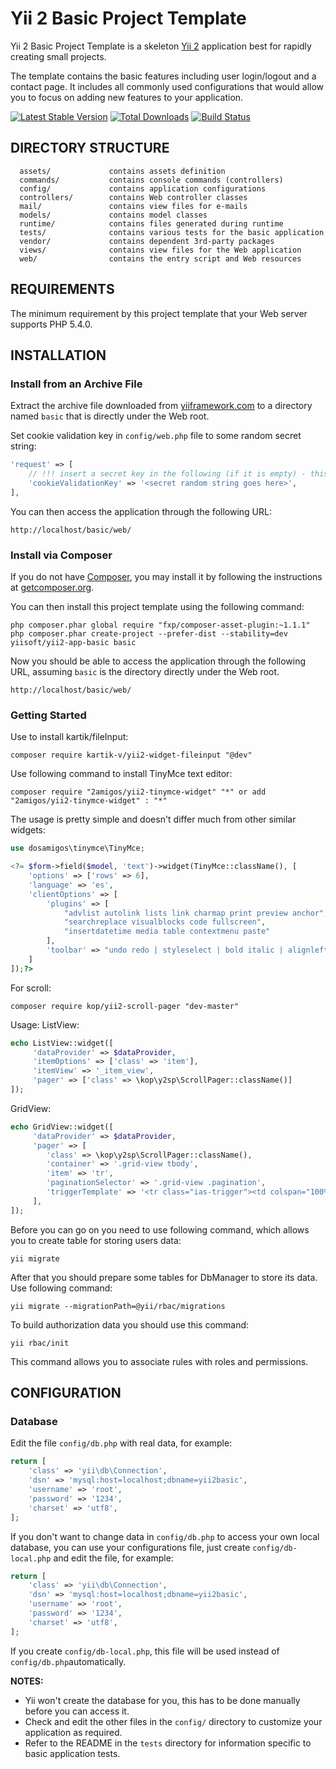 Yii 2 Basic Project Template
============================

Yii 2 Basic Project Template is a skeleton [Yii 2](http://www.yiiframework.com/) application best for
rapidly creating small projects.

The template contains the basic features including user login/logout and a contact page.
It includes all commonly used configurations that would allow you to focus on adding new
features to your application.

[![Latest Stable Version](https://poser.pugx.org/yiisoft/yii2-app-basic/v/stable.png)](https://packagist.org/packages/yiisoft/yii2-app-basic)
[![Total Downloads](https://poser.pugx.org/yiisoft/yii2-app-basic/downloads.png)](https://packagist.org/packages/yiisoft/yii2-app-basic)
[![Build Status](https://travis-ci.org/yiisoft/yii2-app-basic.svg?branch=master)](https://travis-ci.org/yiisoft/yii2-app-basic)

DIRECTORY STRUCTURE
-------------------

      assets/             contains assets definition
      commands/           contains console commands (controllers)
      config/             contains application configurations
      controllers/        contains Web controller classes
      mail/               contains view files for e-mails
      models/             contains model classes
      runtime/            contains files generated during runtime
      tests/              contains various tests for the basic application
      vendor/             contains dependent 3rd-party packages
      views/              contains view files for the Web application
      web/                contains the entry script and Web resources



REQUIREMENTS
------------

The minimum requirement by this project template that your Web server supports PHP 5.4.0.


INSTALLATION
------------

### Install from an Archive File

Extract the archive file downloaded from [yiiframework.com](http://www.yiiframework.com/download/) to
a directory named `basic` that is directly under the Web root.

Set cookie validation key in `config/web.php` file to some random secret string:

```php
'request' => [
    // !!! insert a secret key in the following (if it is empty) - this is required by cookie validation
    'cookieValidationKey' => '<secret random string goes here>',
],
```

You can then access the application through the following URL:

~~~
http://localhost/basic/web/
~~~


### Install via Composer

If you do not have [Composer](http://getcomposer.org/), you may install it by following the instructions
at [getcomposer.org](http://getcomposer.org/doc/00-intro.md#installation-nix).

You can then install this project template using the following command:

~~~
php composer.phar global require "fxp/composer-asset-plugin:~1.1.1"
php composer.phar create-project --prefer-dist --stability=dev yiisoft/yii2-app-basic basic
~~~

Now you should be able to access the application through the following URL, assuming `basic` is the directory
directly under the Web root.

~~~
http://localhost/basic/web/
~~~

### Getting Started

Use to install kartik/fileInput:

~~~
composer require kartik-v/yii2-widget-fileinput "@dev"
~~~

Use following command to install TinyMce text editor:

~~~
composer require "2amigos/yii2-tinymce-widget" "*" or add "2amigos/yii2-tinymce-widget" : "*"
~~~

The usage is pretty simple and doesn't differ much from other similar widgets:

```php
use dosamigos\tinymce\TinyMce;

<?= $form->field($model, 'text')->widget(TinyMce::className(), [
    'options' => ['rows' => 6],
    'language' => 'es',
    'clientOptions' => [
        'plugins' => [
            "advlist autolink lists link charmap print preview anchor",
            "searchreplace visualblocks code fullscreen",
            "insertdatetime media table contextmenu paste"
        ],
        'toolbar' => "undo redo | styleselect | bold italic | alignleft aligncenter alignright alignjustify | bullist numlist outdent indent | link image"
    ]
]);?>
```
For scroll:
~~~
composer require kop/yii2-scroll-pager "dev-master"
~~~

Usage:
ListView:

```php
echo ListView::widget([
     'dataProvider' => $dataProvider,
     'itemOptions' => ['class' => 'item'],
     'itemView' => '_item_view',
     'pager' => ['class' => \kop\y2sp\ScrollPager::className()]
]);
```

GridView:

```php
echo GridView::widget([
     'dataProvider' => $dataProvider,
     'pager' => [
        'class' => \kop\y2sp\ScrollPager::className(),
        'container' => '.grid-view tbody',
        'item' => 'tr',
        'paginationSelector' => '.grid-view .pagination',
        'triggerTemplate' => '<tr class="ias-trigger"><td colspan="100%" style="text-align: center"><a style="cursor: pointer">{text}</a></td></tr>',
     ],
]);
```

Before you can go on you need to use following command, which allows you to create table for storing users data:

~~~
yii migrate
~~~

After that you should prepare some tables for DbManager to store its data. Use following command:

~~~
yii migrate --migrationPath=@yii/rbac/migrations
~~~

To build authorization data you should use this command:

~~~
yii rbac/init
~~~

This command allows you to associate rules with roles and permissions.

CONFIGURATION
-------------

### Database

Edit the file `config/db.php` with real data, for example:

```php
return [
    'class' => 'yii\db\Connection',
    'dsn' => 'mysql:host=localhost;dbname=yii2basic',
    'username' => 'root',
    'password' => '1234',
    'charset' => 'utf8',
];
```
If you don't want to change data in `config/db.php` to access your own local database, you can
use your configurations file, just create `config/db-local.php` and edit the file, for example:

```php
return [
    'class' => 'yii\db\Connection',
    'dsn' => 'mysql:host=localhost;dbname=yii2basic',
    'username' => 'root',
    'password' => '1234',
    'charset' => 'utf8',
];
```
If you create `config/db-local.php`, this file will be used instead of `config/db.php`automatically.

**NOTES:**
- Yii won't create the database for you, this has to be done manually before you can access it.
- Check and edit the other files in the `config/` directory to customize your application as required.
- Refer to the README in the `tests` directory for information specific to basic application tests.

